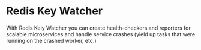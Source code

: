 # Redis Key Watcher

With Redis Keiy Watcher you can create health-checkers and reporters for scalable microservices and handle service crashes (yield up tasks that were running on the crashed worker, etc.)
